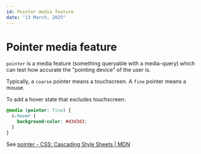 ```yaml
---
id: Pointer media feature
date: "13 March, 2025"
---
```


# Pointer media feature

`pointer` is a media feature (something queryable with a media-query) which can
test how accurate the "pointing device" of the user is.

Typically, a `coarse` pointer means a touchscreen. A `fine` pointer means a mouse.

To add a hover state that excludes touchscreen:
```css
@media (pointer: fine) {
  &:hover {
    background-color: #d3d3d3;
  }
}
```

See [pointer - CSS: Cascading Style Sheets | MDN](https://developer.mozilla.org/en-US/docs/Web/CSS/@media/pointer#syntax)


